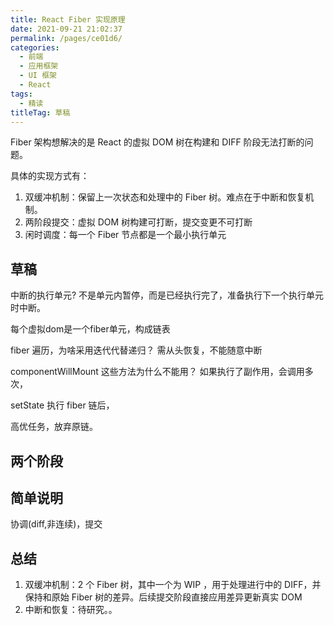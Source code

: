 ```yaml
---
title: React Fiber 实现原理
date: 2021-09-21 21:02:37
permalink: /pages/ce01d6/
categories: 
  - 前端
  - 应用框架
  - UI 框架
  - React
tags: 
  - 精读
titleTag: 草稿
---
```


Fiber 架构想解决的是 React 的虚拟 DOM 树在构建和 DIFF 阶段无法打断的问题。

具体的实现方式有：
1. 双缓冲机制：保留上一次状态和处理中的 Fiber 树。难点在于中断和恢复机制。
2. 两阶段提交：虚拟 DOM 树构建可打断，提交变更不可打断
3. 闲时调度：每一个 Fiber 节点都是一个最小执行单元

## 草稿

中断的执行单元? 不是单元内暂停，而是已经执行完了，准备执行下一个执行单元时中断。

每个虚拟dom是一个fiber单元，构成链表

fiber 遍历，为啥采用迭代代替递归？
需从头恢复，不能随意中断

componentWillMount 这些方法为什么不能用？
如果执行了副作用，会调用多次，

setState 执行 fiber 链后，

高优任务，放弃原链。

## 两个阶段



## 简单说明

协调(diff,非连续)，提交

## 总结

1. 双缓冲机制：2 个 Fiber 树，其中一个为 WIP ，用于处理进行中的 DIFF，并保持和原始 Fiber 树的差异。后续提交阶段直接应用差异更新真实 DOM
2. 中断和恢复：待研究。。